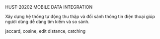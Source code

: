 HUST-20202
MOBILE DATA INTEGRATION

Xây dựng hệ thống tự động thu thập và đối sánh thông tin điện thoại giúp người dùng dễ dàng tìm kiếm và so sánh.

jaccard, cosine, edit distance, catching